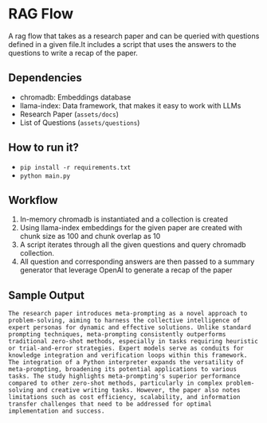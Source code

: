 # RAG Flow
A rag flow that takes as a research paper and can be queried with questions defined in a given file.It includes a script that uses the answers to the questions to write a recap of the paper.

## Dependencies
- chromadb: Embeddings database
- llama-index: Data framework, that makes it easy to work with LLMs
- Research Paper (```assets/docs```)
- List of Questions (```assets/questions```)

## How to run it?
- ```pip install -r requirements.txt```
- ```python main.py```

## Workflow
1. In-memory chromadb is instantiated and a collection is created
2. Using llama-index embeddings for the given paper are created with chunk size as 100 and chunk overlap as 10
3. A script iterates through all the given questions and query chromadb collection. 
4. All question and corresponding answers are then passed to a summary generator that leverage OpenAI to generate a recap of the paper

## Sample Output
```
The research paper introduces meta-prompting as a novel approach to problem-solving, aiming to harness the collective intelligence of expert personas for dynamic and effective solutions. Unlike standard prompting techniques, meta-prompting consistently outperforms traditional zero-shot methods, especially in tasks requiring heuristic or trial-and-error strategies. Expert models serve as conduits for knowledge integration and verification loops within this framework. The integration of a Python interpreter expands the versatility of meta-prompting, broadening its potential applications to various tasks. The study highlights meta-prompting's superior performance compared to other zero-shot methods, particularly in complex problem-solving and creative writing tasks. However, the paper also notes limitations such as cost efficiency, scalability, and information transfer challenges that need to be addressed for optimal implementation and success.
```
